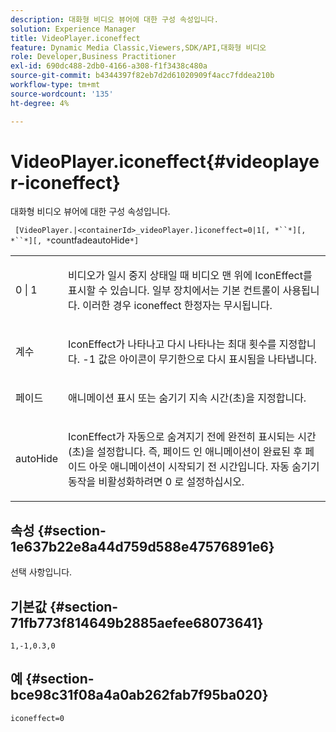 ```yaml
---
description: 대화형 비디오 뷰어에 대한 구성 속성입니다.
solution: Experience Manager
title: VideoPlayer.iconeffect
feature: Dynamic Media Classic,Viewers,SDK/API,대화형 비디오
role: Developer,Business Practitioner
exl-id: 690dc488-2db0-4166-a308-f1f3438c480a
source-git-commit: b4344397f82eb7d2d61020909f4acc7fddea210b
workflow-type: tm+mt
source-wordcount: '135'
ht-degree: 4%

---
```


# VideoPlayer.iconeffect{#videoplayer-iconeffect}

대화형 비디오 뷰어에 대한 구성 속성입니다.

` [VideoPlayer.|<containerId>_videoPlayer.]iconeffect=0|1[, *``*][, *``*][, *`countfadeautoHide`*]`

<table id="table_441553CD34C94A58A9D7CBF772DEDDB6"> 
 <tbody> 
  <tr> 
   <td colname="col1"> <p> <span class="codeph"> 0 | 1</span> </p> </td> 
   <td colname="col2"> <p> 비디오가 일시 중지 상태일 때 비디오 맨 위에 IconEffect를 표시할 수 있습니다. 일부 장치에서는 기본 컨트롤이 사용됩니다. 이러한 경우 <span class="codeph"> iconeffect</span> 한정자는 무시됩니다. </p> </td> 
  </tr> 
  <tr> 
   <td colname="col1"> <p> <span class="codeph"><span class="varname"> 계수</span></span> </p> </td> 
   <td colname="col2"> <p> IconEffect가 나타나고 다시 나타나는 최대 횟수를 지정합니다. <span class="codeph"> -1</span> 값은 아이콘이 무기한으로 다시 표시됨을 나타냅니다. </p> </td> 
  </tr> 
  <tr> 
   <td colname="col1"> <p> <span class="codeph"><span class="varname"> 페이드</span></span> </p> </td> 
   <td colname="col2"> <p> 애니메이션 표시 또는 숨기기 지속 시간(초)을 지정합니다. </p> </td> 
  </tr> 
  <tr> 
   <td colname="col1"> <p> <span class="codeph"><span class="varname"> autoHide</span></span> </p> </td> 
   <td colname="col2"> <p> IconEffect가 자동으로 숨겨지기 전에 완전히 표시되는 시간(초)을 설정합니다. 즉, 페이드 인 애니메이션이 완료된 후 페이드 아웃 애니메이션이 시작되기 전 시간입니다. 자동 숨기기 동작을 비활성화하려면 <span class="codeph"> 0</span> 로 설정하십시오. </p> </td> 
  </tr> 
 </tbody> 
</table>

## 속성 {#section-1e637b22e8a44d759d588e47576891e6}

선택 사항입니다.

## 기본값 {#section-71fb773f814649b2885aefee68073641}

`1,-1,0.3,0`

## 예 {#section-bce98c31f08a4a0ab262fab7f95ba020}

`iconeffect=0`
